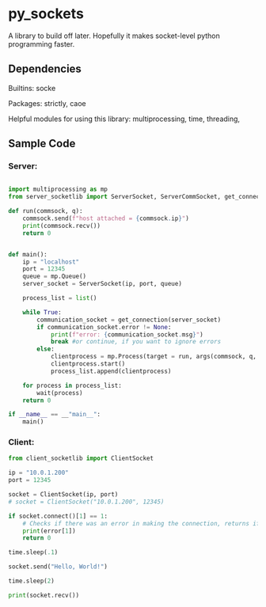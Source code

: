 # py_sockets
A library to build off later. Hopefully it makes socket-level python programming faster.


## Dependencies
Builtins: socke

Packages: strictly, caoe

Helpful modules for using this library: multiprocessing, time, threading,

## Sample Code

### Server:

```python

import multiprocessing as mp
from server_socketlib import ServerSocket, ServerCommSocket, get_connection

def run(commsock, q):
    commsock.send(f"host attached = {commsock.ip}")
    print(commsock.recv())
    return 0


def main():
    ip = "localhost"
    port = 12345
    queue = mp.Queue()
    server_socket = ServerSocket(ip, port, queue)

    process_list = list()

    while True:
        communication_socket = get_connection(server_socket)
        if communication_socket.error != None:
            print(f"error: {communication_socket.msg}")
            break #or continue, if you want to ignore errors
        else:
            clientprocess = mp.Process(target = run, args(commsock, q, ))
            clientprocess.start()
            process_list.append(clientprocess)

    for process in process_list:
        wait(process)
    return 0

if __name__ == __"main__":
    main()
```

### Client:

```python
from client_socketlib import ClientSocket

ip = "10.0.1.200"
port = 12345

socket = ClientSocket(ip, port)
# socket = ClientSocket("10.0.1.200", 12345)

if socket.connect()[1] == 1:
    # Checks if there was an error in making the connection, returns if so.
    print(error[1])
    return 0

time.sleep(.1)

socket.send("Hello, World!")

time.sleep(2)

print(socket.recv())
```
